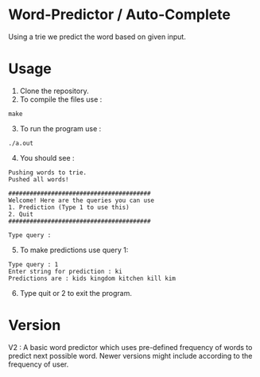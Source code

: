 # Word-Predictor / Auto-Complete
Using a trie we predict the word based on given input.

# Usage 
1. Clone the repository.
2. To compile the files use : 
```
make
```

3. To run the program use   : 
```
./a.out
```
4. You should see :
```
Pushing words to trie.
Pushed all words!

########################################
Welcome! Here are the queries you can use
1. Prediction (Type 1 to use this)
2. Quit
########################################

Type query :
```
5. To make predictions use query 1:
```
Type query : 1
Enter string for prediction : ki
Predictions are : kids kingdom kitchen kill kim
```
6. Type quit or 2 to exit the program.

# Version
V2 : A basic word predictor which uses pre-defined frequency of words to predict next possible word.
Newer versions might include according to the frequency of user. 
